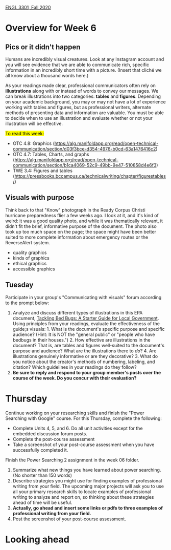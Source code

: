 [ENGL 3301, Fall 2020](../calendar.html)
# Overview for Week 6

## Pics or it didn't happen
Humans are incredibly visual creatures. Look at any Instagram account and you will see evidence that we are able to communicate rich, specific information in an incredibly short time with a picture. (Insert that cliché we all know about a thousand words here.)

As your readings made clear, professional communicators often rely on  **illustrations**  along with or instead of words to convey our messages. We can break illustrations into two categories:  **tables**  and  **figures**. Depending on your academic background, you may or may not have a lot of experience working with tables and figures, but as professional writers, alternate methods of presenting data and information are valuable. You must be able to decide when to use an illustration and evaluate whether or not your illustration will be effective.

<mark>To read this week:</mark>
 - OTC 4.8: Graphics (https://alg.manifoldapp.org/read/open-technical-communication/section/d03f3bce-d354-4976-b0cd-63a1476416c2)
 - OTC 4.7: Tables, Charts, and graphs (https://alg.manifoldapp.org/read/open-technical-communication/section/b1ca4069-52c9-49bb-9e47-510858d4e6f3)
 - TWE 3.4: Figures and tables (https://pressbooks.bccampus.ca/technicalwriting/chapter/figurestables/)

## Visuals with purpose

Think back to that &quot;Know&quot; photograph in the Ready Corpus Christi hurricane preparedness flier a few weeks ago. I look at it, and it's kind of weird: it was a good quality photo, and while it was thematically relevant, it didn't fit the brief, informative purpose of the document. The photo also took up too much space on the page; the space might have been better suited to more complete information about emergency routes or the ReverseAlert system.

- quality graphics
- kinds of graphics
- ethical graphics
- accessible graphics

## Tuesday

Participate in your group's "Communicating with visuals" forum according to the prompt below:
  1. Analyze and discuss different types of illustrations in this EPA document, [Tackling Bed Bugs: A Starter Guide for Local Government](http://npic.orst.edu/pest/bedbug/tacklingbbstarterguide.pdf). Using principles from your readings, evaluate the effectiveness of the guide;s visuals:
    1. What is the document's specific purpose and specific audience? (Hint: It is NOT the &quot;general public&quot; or &quot;people who have bedbugs in their houses.&quot;)
    2. How effective are illustrations in the document? That is, are tables and figures well-suited to the document's purpose and audience? What are the illustrations there to *do*?
    4. Are illustrations genuinely informative or are they decorative?
    3. What do you notice about the creator's methods of numbering, labeling, and citation? Which guidelines in your readings do they follow?
  3. **Be sure to reply and respond to your group member's posts over the course of the week. Do you concur with their evaluation?**

# Thursday

Continue working on your researching skills and finish the "Power Searching with Google" course. For this Thursday, complete the following:
 - Complete Units 4, 5, and 6. Do all unit activities except for the embedded discussion forum posts.
 - Complete the post-course assessment
 - Take a screenshot of your post-course assessment when you have successfully completed it.

Finish the Power Searching 2 assignment in the week 06 folder.
  1. Summarize what new things you have learned about power searching. (No shorter than 150 words)
  3. Describe strategies you might use for finding examples of professional writing from your field. The upcoming major projects will ask you to use all your primary research skills to locate examples of professional writing to analyze and report on, so thinking about these strategies ahead of time will be useful.
  3. **Actually, go ahead and insert some links or pdfs to three examples of professional writing from your field.**
  4. Post the screenshot of your post-course assessment.

# Looking ahead

